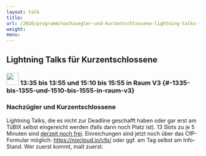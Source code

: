 ```yaml
---
layout: talk
title:
url: /2016/programm/nachzuegler-und-kurzentschlossene-lightning-talks-fuer-kurzentschlossene/
weight:
menu:
---
```

## Lightning Talks für Kurzentschlossene

### <img height = "32" src="../../../images/lightning.svg"> 13:35 bis 13:55 und 15:10 bis 15:55 in Raum V3 {#-1335-bis-1355-und-1510-bis-1555-in-raum-v3}

### Nachzügler und Kurzentschlossene

Lightning Talks, die es nicht zur Deadline geschafft haben oder gar erst am TüBIX selbst eingereicht werden (falls dann noch Platz ist). 13 Slots zu je 5 Minuten sind <a href="../../programm_raumplan#lightningtalksfirstunclaimed">derzeit noch frei</a>. Einreichungen sind jetzt noch über das CfP-Formular möglich: <a href="https://nixcloud.io/cfp/" target="_blank">https://nixcloud.io/cfp/</a> oder ggf. am Tag selbst am Info-Stand. Wer zuerst kommt, malt zuerst.

